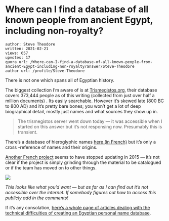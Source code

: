 # Where can I find a database of all known people from ancient Egypt, including non-royalty?

	author: Steve Theodore
	written: 2021-02-21
	views: 657
	upvotes: 17
	quora url: /Where-can-I-find-a-database-of-all-known-people-from-ancient-Egypt-including-non-royalty/answer/Steve-Theodore
	author url: /profile/Steve-Theodore


There is not one which spans all of Egyptian history.

The biggest collection I’m aware of is at [Trismegistos.org](https://www.trismegistos.org/ref/), their database covers 373,444 people as of this writing (collected from just over half a million documents) . Its easily searchable. However it’s skewed late (800 BC to 800 AD) and it’s pretty bare bones; you won’t get a lot of deep biographical detail, mostly just names and what sources they show up in.

> The trismegistos server went down today — it was accessible when I started on this answer but it’s not responsing now. Presumably this is transient.

There’s a database of hieroglyphic names [here (in French)](https://www.ifao.egnet.net/bases/agea/noms/) but it’s only a cross -reference of names and their origins.

[Another French project](https://capea.hypotheses.org/) seems to have stopped updating in 2015 — it’s not clear if the project is simply grinding through the material to be catalogued or if the team has moved on to other things.

![](https://qph.fs.quoracdn.net/main-qimg-22eb31c7e0c7239fdded9bbfd8c83798)

_This looks like what you’d want — but as far as I can find out it’s not accessible over the internet. If somebody figures out how to access this publicly add in the comments!_ 

If it’s any consolation, [here’s a whole page of articles dealing with the technical difficulties of creating an Egyptian personal name database](https://www.academia.edu/Documents/in/Ancient_Egypt_Prosopography).

